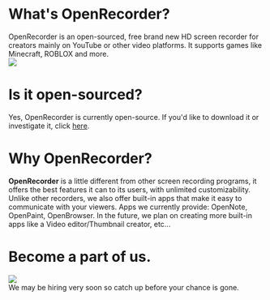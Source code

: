 # What's OpenRecorder?
OpenRecorder is an open-sourced, free brand new HD screen recorder for creators mainly on YouTube or other video platforms. It supports games like Minecraft, ROBLOX and more.\
<a href="https://github.com/Pronner/OpenRecorder/Releases" alt="OpenRecorder"><img src="https://img.shields.io/github/downloads/Pronner/OpenRecorder/total?color=1&logo=github" /></a>

# Is it open-sourced?
Yes, OpenRecorder is currently open-source. If you'd like to download it or investigate it, click [here](https://github.com/Pronner/OpenRecorder/tree/main/sourcecode/src_ORS).

# Why OpenRecorder?

**OpenRecorder** is a little different from other screen recording programs, it offers the best features it can to its users, with unlimited customizability. Unlike other recorders, we also offer built-in apps that make it easy to communicate with your viewers. Apps we currently provide: OpenNote, OpenPaint, OpenBrowser. In the future, we plan on creating more built-in apps like a Video editor/Thumbnail creator, etc...

# Become a part of us.

<a href="https://discord.gg/XVsKtnKubs" alt="Discord Server"><img src="https://img.shields.io/badge/Join%20our-Discord%20Server-informational"></a>\
We may be hiring very soon so catch up before your chance is gone.
